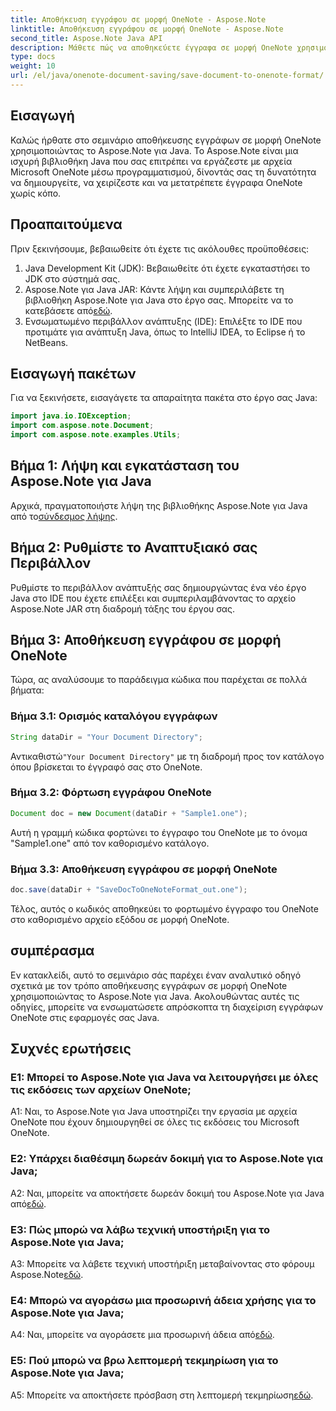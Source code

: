 ```yaml
---
title: Αποθήκευση εγγράφου σε μορφή OneNote - Aspose.Note
linktitle: Αποθήκευση εγγράφου σε μορφή OneNote - Aspose.Note
second_title: Aspose.Note Java API
description: Μάθετε πώς να αποθηκεύετε έγγραφα σε μορφή OneNote χρησιμοποιώντας το Aspose.Note για Java. Ακολουθήστε τον βήμα προς βήμα οδηγό μας για απρόσκοπτη ενσωμάτωση.
type: docs
weight: 10
url: /el/java/onenote-document-saving/save-document-to-onenote-format/
---
```

## Εισαγωγή

Καλώς ήρθατε στο σεμινάριο αποθήκευσης εγγράφων σε μορφή OneNote χρησιμοποιώντας το Aspose.Note για Java. Το Aspose.Note είναι μια ισχυρή βιβλιοθήκη Java που σας επιτρέπει να εργάζεστε με αρχεία Microsoft OneNote μέσω προγραμματισμού, δίνοντάς σας τη δυνατότητα να δημιουργείτε, να χειρίζεστε και να μετατρέπετε έγγραφα OneNote χωρίς κόπο.

## Προαπαιτούμενα

Πριν ξεκινήσουμε, βεβαιωθείτε ότι έχετε τις ακόλουθες προϋποθέσεις:

1. Java Development Kit (JDK): Βεβαιωθείτε ότι έχετε εγκαταστήσει το JDK στο σύστημά σας.
2.  Aspose.Note για Java JAR: Κάντε λήψη και συμπεριλάβετε τη βιβλιοθήκη Aspose.Note για Java στο έργο σας. Μπορείτε να το κατεβάσετε από[εδώ](https://releases.aspose.com/note/java/).
3. Ενσωματωμένο περιβάλλον ανάπτυξης (IDE): Επιλέξτε το IDE που προτιμάτε για ανάπτυξη Java, όπως το IntelliJ IDEA, το Eclipse ή το NetBeans.

## Εισαγωγή πακέτων

Για να ξεκινήσετε, εισαγάγετε τα απαραίτητα πακέτα στο έργο σας Java:

```java
import java.io.IOException;
import com.aspose.note.Document;
import com.aspose.note.examples.Utils;
```

## Βήμα 1: Λήψη και εγκατάσταση του Aspose.Note για Java

Αρχικά, πραγματοποιήστε λήψη της βιβλιοθήκης Aspose.Note για Java από το[σύνδεσμος λήψης](https://releases.aspose.com/note/java/).

## Βήμα 2: Ρυθμίστε το Αναπτυξιακό σας Περιβάλλον

Ρυθμίστε το περιβάλλον ανάπτυξής σας δημιουργώντας ένα νέο έργο Java στο IDE που έχετε επιλέξει και συμπεριλαμβάνοντας το αρχείο Aspose.Note JAR στη διαδρομή τάξης του έργου σας.

## Βήμα 3: Αποθήκευση εγγράφου σε μορφή OneNote

Τώρα, ας αναλύσουμε το παράδειγμα κώδικα που παρέχεται σε πολλά βήματα:

### Βήμα 3.1: Ορισμός καταλόγου εγγράφων

```java
String dataDir = "Your Document Directory";
```

 Αντικαθιστώ`"Your Document Directory"` με τη διαδρομή προς τον κατάλογο όπου βρίσκεται το έγγραφό σας στο OneNote.

### Βήμα 3.2: Φόρτωση εγγράφου OneNote

```java
Document doc = new Document(dataDir + "Sample1.one");
```

Αυτή η γραμμή κώδικα φορτώνει το έγγραφο του OneNote με το όνομα "Sample1.one" από τον καθορισμένο κατάλογο.

### Βήμα 3.3: Αποθήκευση εγγράφου σε μορφή OneNote

```java
doc.save(dataDir + "SaveDocToOneNoteFormat_out.one");
```

Τέλος, αυτός ο κωδικός αποθηκεύει το φορτωμένο έγγραφο του OneNote στο καθορισμένο αρχείο εξόδου σε μορφή OneNote.

## συμπέρασμα

Εν κατακλείδι, αυτό το σεμινάριο σάς παρέχει έναν αναλυτικό οδηγό σχετικά με τον τρόπο αποθήκευσης εγγράφων σε μορφή OneNote χρησιμοποιώντας το Aspose.Note για Java. Ακολουθώντας αυτές τις οδηγίες, μπορείτε να ενσωματώσετε απρόσκοπτα τη διαχείριση εγγράφων OneNote στις εφαρμογές σας Java.

## Συχνές ερωτήσεις

### Ε1: Μπορεί το Aspose.Note για Java να λειτουργήσει με όλες τις εκδόσεις των αρχείων OneNote;

A1: Ναι, το Aspose.Note για Java υποστηρίζει την εργασία με αρχεία OneNote που έχουν δημιουργηθεί σε όλες τις εκδόσεις του Microsoft OneNote.

### Ε2: Υπάρχει διαθέσιμη δωρεάν δοκιμή για το Aspose.Note για Java;

 A2: Ναι, μπορείτε να αποκτήσετε δωρεάν δοκιμή του Aspose.Note για Java από[εδώ](https://releases.aspose.com/).

### Ε3: Πώς μπορώ να λάβω τεχνική υποστήριξη για το Aspose.Note για Java;

 A3: Μπορείτε να λάβετε τεχνική υποστήριξη μεταβαίνοντας στο φόρουμ Aspose.Note[εδώ](https://forum.aspose.com/c/note/28).

### Ε4: Μπορώ να αγοράσω μια προσωρινή άδεια χρήσης για το Aspose.Note για Java;

 A4: Ναι, μπορείτε να αγοράσετε μια προσωρινή άδεια από[εδώ](https://purchase.aspose.com/temporary-license/).

### Ε5: Πού μπορώ να βρω λεπτομερή τεκμηρίωση για το Aspose.Note για Java;

 A5: Μπορείτε να αποκτήσετε πρόσβαση στη λεπτομερή τεκμηρίωση[εδώ](https://reference.aspose.com/note/java/).